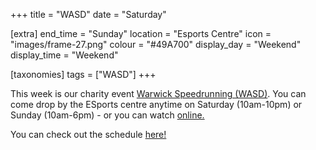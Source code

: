 +++
title = "WASD"
date = "Saturday"

[extra]
end_time = "Sunday"
location = "Esports Centre"
icon = "images/frame-27.png"
colour = "#49A700"
display_day = "Weekend"
display_time = "Weekend"

[taxonomies]
tags = ["WASD"]
+++

This week is our charity event [Warwick Speedrunning (WASD)](https://warwickspeed.run/). You can come drop by the ESports centre anytime on Saturday (10am-10pm) or Sunday (10am-6pm) - or you can watch [online.](https://twitch.tv/warwickspeedrun)

You can check out the schedule [here!](https://oengus.io/marathon/wasd2025/schedule/wasd2025)

